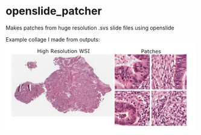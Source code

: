 # openslide_patcher
Makes patches from huge resolution .svs slide files using openslide

Example collage I made from outputs:
![WSI and samples](WSI_and_samples.png?raw=true "WSI and sample patches")
